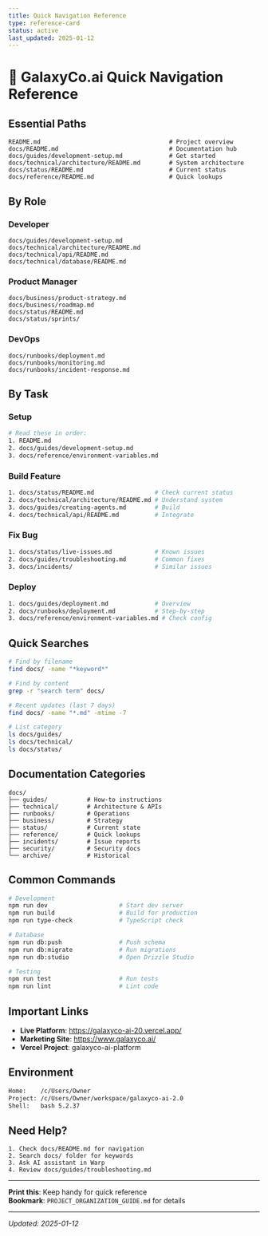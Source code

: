 ```yaml
---
title: Quick Navigation Reference
type: reference-card
status: active
last_updated: 2025-01-12
---
```


# 🚀 GalaxyCo.ai Quick Navigation Reference

## Essential Paths

```
README.md                                    # Project overview
docs/README.md                               # Documentation hub
docs/guides/development-setup.md             # Get started
docs/technical/architecture/README.md        # System architecture
docs/status/README.md                        # Current status
docs/reference/README.md                     # Quick lookups
```

## By Role

### Developer
```
docs/guides/development-setup.md
docs/technical/architecture/README.md
docs/technical/api/README.md
docs/technical/database/README.md
```

### Product Manager
```
docs/business/product-strategy.md
docs/business/roadmap.md
docs/status/README.md
docs/status/sprints/
```

### DevOps
```
docs/runbooks/deployment.md
docs/runbooks/monitoring.md
docs/runbooks/incident-response.md
```

## By Task

### Setup
```bash
# Read these in order:
1. README.md
2. docs/guides/development-setup.md
3. docs/reference/environment-variables.md
```

### Build Feature
```bash
1. docs/status/README.md                 # Check current status
2. docs/technical/architecture/README.md # Understand system
3. docs/guides/creating-agents.md        # Build
4. docs/technical/api/README.md          # Integrate
```

### Fix Bug
```bash
1. docs/status/live-issues.md            # Known issues
2. docs/guides/troubleshooting.md        # Common fixes
3. docs/incidents/                       # Similar issues
```

### Deploy
```bash
1. docs/guides/deployment.md             # Overview
2. docs/runbooks/deployment.md           # Step-by-step
3. docs/reference/environment-variables.md # Check config
```

## Quick Searches

```bash
# Find by filename
find docs/ -name "*keyword*"

# Find by content
grep -r "search term" docs/

# Recent updates (last 7 days)
find docs/ -name "*.md" -mtime -7

# List category
ls docs/guides/
ls docs/technical/
ls docs/status/
```

## Documentation Categories

```
docs/
├── guides/           # How-to instructions
├── technical/        # Architecture & APIs
├── runbooks/         # Operations
├── business/         # Strategy
├── status/           # Current state
├── reference/        # Quick lookups
├── incidents/        # Issue reports
├── security/         # Security docs
└── archive/          # Historical
```

## Common Commands

```bash
# Development
npm run dev                    # Start dev server
npm run build                  # Build for production
npm run type-check             # TypeScript check

# Database
npm run db:push                # Push schema
npm run db:migrate             # Run migrations
npm run db:studio              # Open Drizzle Studio

# Testing
npm run test                   # Run tests
npm run lint                   # Lint code
```

## Important Links

- **Live Platform**: https://galaxyco-ai-20.vercel.app/
- **Marketing Site**: https://www.galaxyco.ai/
- **Vercel Project**: galaxyco-ai-platform

## Environment

```bash
Home:    /c/Users/Owner
Project: /c/Users/Owner/workspace/galaxyco-ai-2.0
Shell:   bash 5.2.37
```

## Need Help?

```
1. Check docs/README.md for navigation
2. Search docs/ folder for keywords
3. Ask AI assistant in Warp
4. Review docs/guides/troubleshooting.md
```

---

**Print this**: Keep handy for quick reference  
**Bookmark**: `PROJECT_ORGANIZATION_GUIDE.md` for details

---
*Updated: 2025-01-12*
